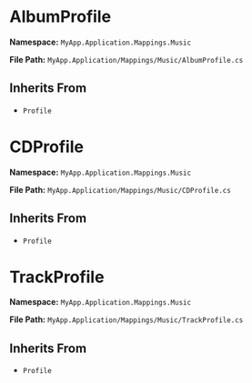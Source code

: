 # AlbumProfile

**Namespace:** `MyApp.Application.Mappings.Music`

**File Path:** `MyApp.Application/Mappings/Music/AlbumProfile.cs`

## Inherits From

- `Profile`

# CDProfile

**Namespace:** `MyApp.Application.Mappings.Music`

**File Path:** `MyApp.Application/Mappings/Music/CDProfile.cs`

## Inherits From

- `Profile`

# TrackProfile

**Namespace:** `MyApp.Application.Mappings.Music`

**File Path:** `MyApp.Application/Mappings/Music/TrackProfile.cs`

## Inherits From

- `Profile`

